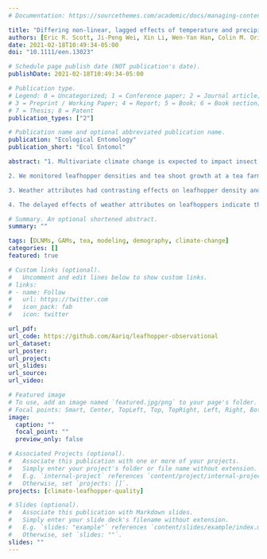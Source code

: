 ```yaml
---
# Documentation: https://sourcethemes.com/academic/docs/managing-content/

title: "Differing non‐linear, lagged effects of temperature and precipitation on an insect herbivore and its host plant"
authors: [Eric R. Scott, Ji-Peng Wei, Xin Li, Wen-Yan Han, Colin M. Orians]
date: 2021-02-18T10:49:34-05:00
doi: "10.1111/een.13023"

# Schedule page publish date (NOT publication's date).
publishDate: 2021-02-18T10:49:34-05:00

# Publication type.
# Legend: 0 = Uncategorized; 1 = Conference paper; 2 = Journal article;
# 3 = Preprint / Working Paper; 4 = Report; 5 = Book; 6 = Book section;
# 7 = Thesis; 8 = Patent
publication_types: ["2"]

# Publication name and optional abbreviated publication name.
publication: "Ecological Entomology"
publication_short: "Ecol Entomol"

abstract: "1. Multivariate climate change is expected to impact insect densities and plant growth in complex, and potentially different, ways. Tea (Camellia sinensis) is a unique crop system where the increase in quality from chemical defences induced by Empoasca onukii (Homoptera: Cicadellidae) feeding can outweigh reductions in yield and make attack by this leafhopper desirable to tea farmers. Differential impacts of weather attributes on tea and herbivores could impact feasibility of this unique farming strategy in a rapidly changing climate.

2. We monitored leafhopper densities and tea shoot growth at a tea farm in Fujian Province, China for 2 months (June and July). We used distributed lag non‐linear models to capture potentially delayed and non‐linear effects of weather attributes on tea growth and leafhopper densities.

3. Weather attributes had contrasting effects on leafhopper density and tea shoot growth. Leafhopper densities were highest with low daily mean and maximum temperatures, while warm temperatures favoured tea growth. Effects of temperature on leafhoppers were delayed, while effects on tea growth were immediate. Precipitation reduced tea growth, and had a delayed positive effect on leafhopper density.

4. The delayed effects of weather attributes on leafhoppers indicate that earlier, less conspicuous life stages (i.e. eggs and early instar nymphs) may be susceptible to desiccation. Although increasing annual mean temperature is commonly predicted to benefit multivoltine insect pests, our results show that cool, wet conditions benefit E. onukii during summer months when they are most abundant. These results have implications for tea green leafhopper management strategies."

# Summary. An optional shortened abstract.
summary: ""

tags: [DLNMs, GAMs, tea, modeling, demography, climate-change]
categories: []
featured: true

# Custom links (optional).
#   Uncomment and edit lines below to show custom links.
# links:
# - name: Follow
#   url: https://twitter.com
#   icon_pack: fab
#   icon: twitter

url_pdf:
url_code: https://github.com/Aariq/leafhopper-observational
url_dataset:
url_poster:
url_project:
url_slides:
url_source:
url_video:

# Featured image
# To use, add an image named `featured.jpg/png` to your page's folder. 
# Focal points: Smart, Center, TopLeft, Top, TopRight, Left, Right, BottomLeft, Bottom, BottomRight.
image:
  caption: ""
  focal_point: ""
  preview_only: false

# Associated Projects (optional).
#   Associate this publication with one or more of your projects.
#   Simply enter your project's folder or file name without extension.
#   E.g. `internal-project` references `content/project/internal-project/index.md`.
#   Otherwise, set `projects: []`.
projects: [climate-leafhopper-quality]

# Slides (optional).
#   Associate this publication with Markdown slides.
#   Simply enter your slide deck's filename without extension.
#   E.g. `slides: "example"` references `content/slides/example/index.md`.
#   Otherwise, set `slides: ""`.
slides: ""
---
```


<!-- Twitter thread:
 {{< tweet 1361441596730966024 >}} -->
